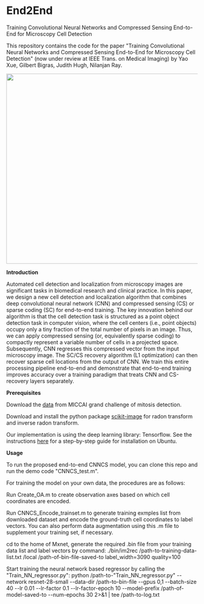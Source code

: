# End2End

Training Convolutional Neural Networks and Compressed Sensing End-to-End for Microscopy Cell Detection

This repository contains the code for the paper "Training Convolutional Neural Networks and Compressed Sensing End-to-End for Microscopy Cell Detection" (now under review at IEEE Trans. on Medical Imaging) by Yao Xue, Gilbert Bigras, Judith Hugh, Nilanjan Ray.

<img src="https://github.com/yaoxuexa/End2End/blob/master/sample.jpg" width = "700" height = "500" div align=center>

**Introduction**

Automated cell detection and localization from microscopy images are significant tasks in biomedical research and clinical practice. In this paper, we design a new cell detection and localization algorithm that combines deep convolutional neural network (CNN) and compressed sensing (CS) or sparse coding (SC) for end-to-end training. The key innovation behind our algorithm is that the cell detection task is structured as a point object detection task in computer vision, where the cell centers (i.e., point objects) occupy only a tiny fraction of the total number of pixels in an image. Thus, we can apply compressed sensing (or, equivalently sparse coding) to compactly represent a variable number of cells in a projected space. Subsequently, CNN regresses this compressed vector from the input microscopy image. The SC/CS recovery algorithm (L1 optimization) can then recover sparse cell locations from the output of CNN. We train this entire processing pipeline end-to-end and demonstrate that end-to-end training improves accuracy over a training paradigm that treats CNN and CS-recovery layers separately.

**Prerequisites**

Download the [data](http://tupac.tue-image.nl/node/3) from MICCAI grand challenge of mitosis detection.

Download and install the python package [scikit-image](https://scikit-image.org/) for radon transform and inverse radon transform.

Our implementation is using the deep learning library: Tensorflow. See the instructions [here](https://www.tensorflow.org/install/) for a step-by-step guide for installation on Ubuntu.

**Usage**

To run the proposed end-to-end CNNCS model, you can clone this repo and run the demo code "CNNCS_test.m".

For training the model on your own data, the procedures are as follows:

Run Create_OA.m to create observation axes based on which cell coordinates are encoded.

Run CNNCS_Encode_trainset.m to generate training exmples list from downloaded dataset and encode the ground-truth cell coordinates to label vectors. You can also perform data augmentation using this .m file to supplement your training set, if necessary.

cd to the home of Mxnet, generate the required .bin file from your training data list and label vectors by command: ./bin/im2rec /path-to-training-data-list.txt /local /path-of-bin-file-saved-to label_width=3090 quality=100

Start training the neural network based regressor by calling the "Train_NN_regressor.py": python /path-to-"Train_NN_regressor.py" --network resnet-28-small --data-dir /path-to-bin-file --gpus 0,1 --batch-size 40 --lr 0.01 --lr-factor 0.1 --lr-factor-epoch 10 --model-prefix /path-of-model-saved-to --num-epochs 30 2>&1 | tee /path-to-log.txt
